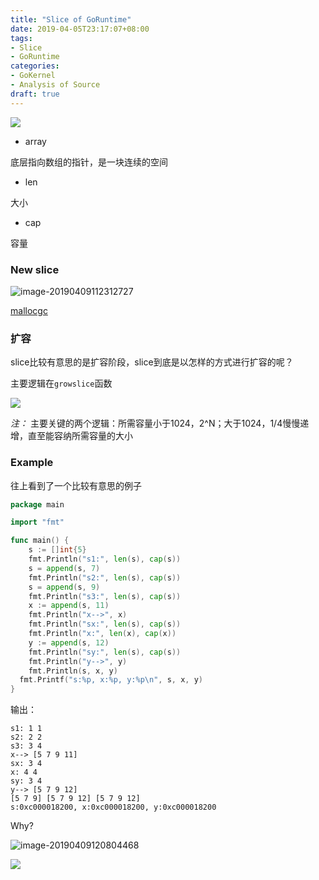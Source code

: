 ```yaml
---
title: "Slice of GoRuntime"
date: 2019-04-05T23:17:07+08:00
tags:
- Slice
- GoRuntime
categories: 
- GoKernel
- Analysis of Source
draft: true
---
```


![](https://ws3.sinaimg.cn/large/006tNc79gy1g1w7kwcyk1j30ci0723yv.jpg)

- array

底层指向数组的指针，是一块连续的空间

- len

大小

- cap

容量

### New slice

![image-20190409112312727](https://ws4.sinaimg.cn/large/006tNc79gy1g1w7vakto3j30ci0jkgm5.jpg)

[mallocgc](<https://laohanlinux.github.io/2019/02/06/memory-manager-of-goruntime/>)

### 扩容

slice比较有意思的是扩容阶段，slice到底是以怎样的方式进行扩容的呢？

主要逻辑在`growslice`函数

![](https://ws3.sinaimg.cn/large/006tNc79gy1g1wj3opq8qj30k60qu410.jpg)

*注：* 主要关键的两个逻辑：所需容量小于1024，2^N；大于1024，1/4慢慢递增，直至能容纳所需容量的大小

### Example

往上看到了一个比较有意思的例子

```go
package main

import "fmt"

func main() {
	s := []int{5}
	fmt.Println("s1:", len(s), cap(s))
	s = append(s, 7)
	fmt.Println("s2:", len(s), cap(s))
	s = append(s, 9)
	fmt.Println("s3:", len(s), cap(s))
	x := append(s, 11)
	fmt.Println("x-->", x)
	fmt.Println("sx:", len(s), cap(s))
	fmt.Println("x:", len(x), cap(x))
	y := append(s, 12)
	fmt.Println("sy:", len(s), cap(s))
	fmt.Println("y-->", y)
	fmt.Println(s, x, y)
  fmt.Printf("s:%p, x:%p, y:%p\n", s, x, y)
}
```

输出：

```shell
s1: 1 1
s2: 2 2
s3: 3 4
x--> [5 7 9 11]
sx: 3 4
x: 4 4
sy: 3 4
y--> [5 7 9 12]
[5 7 9] [5 7 9 12] [5 7 9 12]
s:0xc000018200, x:0xc000018200, y:0xc000018200
```

Why?

![image-20190409120804468](https://ws1.sinaimg.cn/large/006tNc79gy1g1w95y8de0j31nu0p4dkp.jpg)

![](https://ws2.sinaimg.cn/large/006tNc79gy1g1w9a8z2waj308c06omxf.jpg)